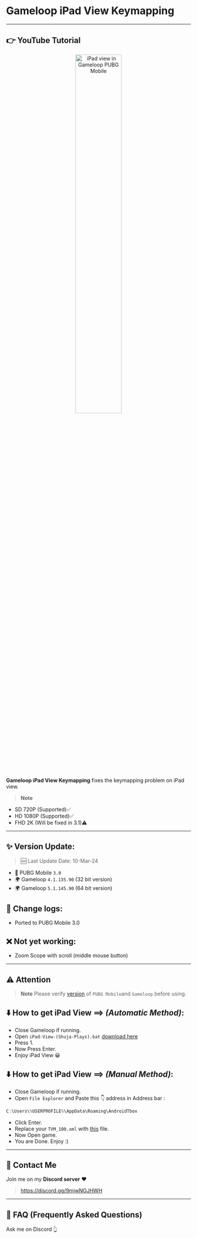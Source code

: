 # Gameloop iPad View Keymapping

---
## 👉 YouTube Tutorial
<a href="https://www.youtube.com/watch?v=2CHkmXX25Vk" title="iPad view in Pubg Mobile without any file">
  <p align="center">
    <img width="50%" src="https://i3.ytimg.com/vi/2CHkmXX25Vk/maxresdefault.jpg" alt="iPad view in Gameloop PUBG Mobile"/>
  </p>
</a>

**Gameloop iPad View Keymapping** fixes the keymapping problem on iPad view. 
> **Note**
- SD 720P (Supported)✅
- HD 1080P (Supported)✅
- FHD 2K (Will be fixed in 3.1)⚠️
---

## ✨ Version Update:

> 🆕 Last Update Date: 10-Mar-24
- 🔫 PUBG Mobile `3.0`
- 🌍 Gameloop `4.1.135.90` (32 bit version)
- 🌍 Gameloop `5.1.145.90` (64 bit version)

## 📜 Change logs:
- Ported to PUBG Mobile 3.0

## ❌ Not yet working:

- Zoom Scope with scroll (middle mouse button)
---

## ⚠️ Attention
> **Note**
> Please verify [version](https://github.com/cool-dev-code/Gameloop-iPad-view-Keymapping/blob/main/Readme.md#version-update) of `PUBG Mobile`and `Gameloop` before using.

## ⬇️ How to get iPad View ==> *(Automatic Method)*:

- Close Gameloop if running.
- Open `iPad-View-(Shuja-Plays).bat` [download here](https://github.com/cool-dev-code/Gameloop-Pro-Keymapping/releases)
- Press 1.
- Now Press Enter.
- Enjoy iPad View 😀

## ⬇️ How to get iPad View ==> *(Manual Method)*:

- Close Gameloop if running.
- Open `File Explorer` and Paste this 👇 address in Address bar : 
```js
C:\Users\%USERPROFILE%\AppData\Roaming\AndroidTbox
```
- Click Enter.
- Replace your `TVM_100.xml` with [this](https://github.com/cool-dev-code/Gameloop-iPad-view-Keymapping/releases) file.
- Now Open game.
- You are Done. Enjoy :)

---
## 💬 Contact Me
Join me on my **Discord server** ❤️
> https://discord.gg/9mjwNGJHWH
---
## 🤔 FAQ (Frequently Asked Questions)
Ask me on Discord 👆

